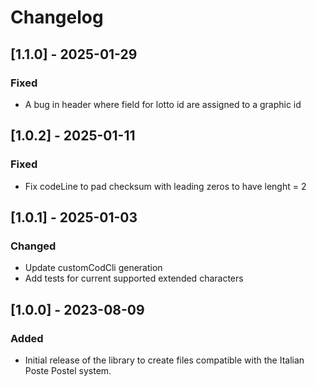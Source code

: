 # Changelog

## [1.1.0] - 2025-01-29

### Fixed
- A bug in header where field for lotto id are assigned to a graphic id

## [1.0.2] - 2025-01-11

### Fixed
- Fix codeLine to pad checksum with leading zeros to have lenght = 2

## [1.0.1] - 2025-01-03

### Changed
- Update customCodCli generation
- Add tests for current supported extended characters

## [1.0.0] - 2023-08-09

### Added
- Initial release of the library to create files compatible with the Italian Poste Postel system.

